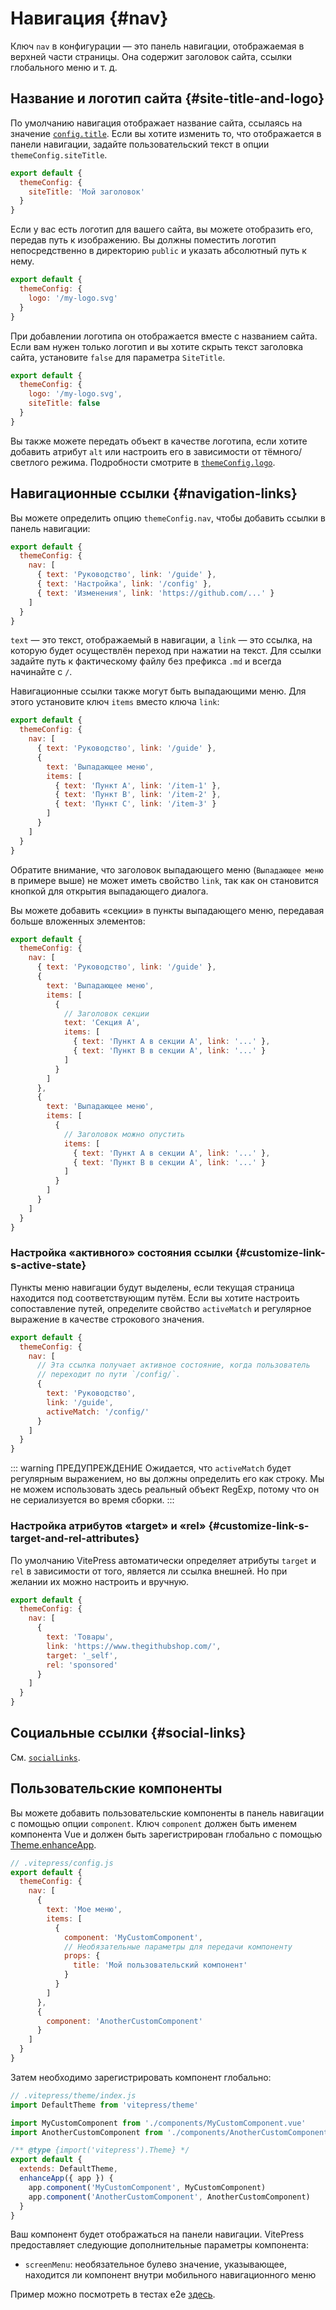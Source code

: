 # Навигация {#nav}

Ключ `nav` в конфигурации — это панель навигации, отображаемая в верхней части страницы. Она содержит заголовок сайта, ссылки глобального меню и т. д.

## Название и логотип сайта {#site-title-and-logo}

По умолчанию навигация отображает название сайта, ссылаясь на значение [`config.title`](./site-config#title). Если вы хотите изменить то, что отображается в панели навигации, задайте пользовательский текст в опции `themeConfig.siteTitle`.

```js
export default {
  themeConfig: {
    siteTitle: 'Мой заголовок'
  }
}
```

Если у вас есть логотип для вашего сайта, вы можете отобразить его, передав путь к изображению. Вы должны поместить логотип непосредственно в директорию `public` и указать абсолютный путь к нему.

```js
export default {
  themeConfig: {
    logo: '/my-logo.svg'
  }
}
```

При добавлении логотипа он отображается вместе с названием сайта. Если вам нужен только логотип и вы хотите скрыть текст заголовка сайта, установите `false` для параметра `SiteTitle`.

```js
export default {
  themeConfig: {
    logo: '/my-logo.svg',
    siteTitle: false
  }
}
```

Вы также можете передать объект в качестве логотипа, если хотите добавить атрибут `alt` или настроить его в зависимости от тёмного/светлого режима. Подробности смотрите в [`themeConfig.logo`](./default-theme-config#logo).

## Навигационные ссылки {#navigation-links}

Вы можете определить опцию `themeConfig.nav`, чтобы добавить ссылки в панель навигации:

```js
export default {
  themeConfig: {
    nav: [
      { text: 'Руководство', link: '/guide' },
      { text: 'Настройка', link: '/config' },
      { text: 'Изменения', link: 'https://github.com/...' }
    ]
  }
}
```

`text` — это текст, отображаемый в навигации, а `link` — это ссылка, на которую будет осуществлён переход при нажатии на текст. Для ссылки задайте путь к фактическому файлу без префикса `.md` и всегда начинайте с `/`.

Навигационные ссылки также могут быть выпадающими меню. Для этого установите ключ `items` вместо ключа `link`:

```js
export default {
  themeConfig: {
    nav: [
      { text: 'Руководство', link: '/guide' },
      {
        text: 'Выпадающее меню',
        items: [
          { text: 'Пункт A', link: '/item-1' },
          { text: 'Пункт B', link: '/item-2' },
          { text: 'Пункт C', link: '/item-3' }
        ]
      }
    ]
  }
}
```

Обратите внимание, что заголовок выпадающего меню (`Выпадающее меню` в примере выше) не может иметь свойство `link`, так как он становится кнопкой для открытия выпадающего диалога.

Вы можете добавить «секции» в пункты выпадающего меню, передавая больше вложенных элементов:

```js
export default {
  themeConfig: {
    nav: [
      { text: 'Руководство', link: '/guide' },
      {
        text: 'Выпадающее меню',
        items: [
          {
            // Заголовок секции
            text: 'Секция A',
            items: [
              { text: 'Пункт A в секции A', link: '...' },
              { text: 'Пункт B в секции A', link: '...' }
            ]
          }
        ]
      },
      {
        text: 'Выпадающее меню',
        items: [
          {
            // Заголовок можно опустить
            items: [
              { text: 'Пункт A в секции A', link: '...' },
              { text: 'Пункт B в секции A', link: '...' }
            ]
          }
        ]
      }
    ]
  }
}
```

### Настройка «активного» состояния ссылки {#customize-link-s-active-state}

Пункты меню навигации будут выделены, если текущая страница находится под соответствующим путём. Если вы хотите настроить сопоставление путей, определите свойство `activeMatch` и регулярное выражение в качестве строкового значения.

```js
export default {
  themeConfig: {
    nav: [
      // Эта ссылка получает активное состояние, когда пользователь
      // переходит по пути `/config/`.
      {
        text: 'Руководство',
        link: '/guide',
        activeMatch: '/config/'
      }
    ]
  }
}
```

::: warning ПРЕДУПРЕЖДЕНИЕ
Ожидается, что `activeMatch` будет регулярным выражением, но вы должны определить его как строку. Мы не можем использовать здесь реальный объект RegExp, потому что он не сериализуется во время сборки.
:::

### Настройка атрибутов «target» и «rel» {#customize-link-s-target-and-rel-attributes}

По умолчанию VitePress автоматически определяет атрибуты `target` и `rel` в зависимости от того, является ли ссылка внешней. Но при желании их можно настроить и вручную.

```js
export default {
  themeConfig: {
    nav: [
      {
        text: 'Товары',
        link: 'https://www.thegithubshop.com/',
        target: '_self',
        rel: 'sponsored'
      }
    ]
  }
}
```

## Социальные ссылки {#social-links}

См. [`socialLinks`](./default-theme-config#sociallinks).

## Пользовательские компоненты

Вы можете добавить пользовательские компоненты в панель навигации с помощью опции `component`. Ключ `component` должен быть именем компонента Vue и должен быть зарегистрирован глобально с помощью [Theme.enhanceApp](../guide/custom-theme#theme-interface).

```js
// .vitepress/config.js
export default {
  themeConfig: {
    nav: [
      {
        text: 'Мое меню',
        items: [
          {
            component: 'MyCustomComponent',
            // Необязательные параметры для передачи компоненту
            props: {
              title: 'Мой пользовательский компонент'
            }
          }
        ]
      },
      {
        component: 'AnotherCustomComponent'
      }
    ]
  }
}
```

Затем необходимо зарегистрировать компонент глобально:

```js
// .vitepress/theme/index.js
import DefaultTheme from 'vitepress/theme'

import MyCustomComponent from './components/MyCustomComponent.vue'
import AnotherCustomComponent from './components/AnotherCustomComponent.vue'

/** @type {import('vitepress').Theme} */
export default {
  extends: DefaultTheme,
  enhanceApp({ app }) {
    app.component('MyCustomComponent', MyCustomComponent)
    app.component('AnotherCustomComponent', AnotherCustomComponent)
  }
}
```

Ваш компонент будет отображаться на панели навигации. VitePress предоставляет следующие дополнительные параметры компонента:

- `screenMenu`: необязательное булево значение, указывающее, находится ли компонент внутри мобильного навигационного меню

Пример можно посмотреть в тестах e2e [здесь](https://github.com/vuejs/vitepress/tree/main/__tests__/e2e/.vitepress).